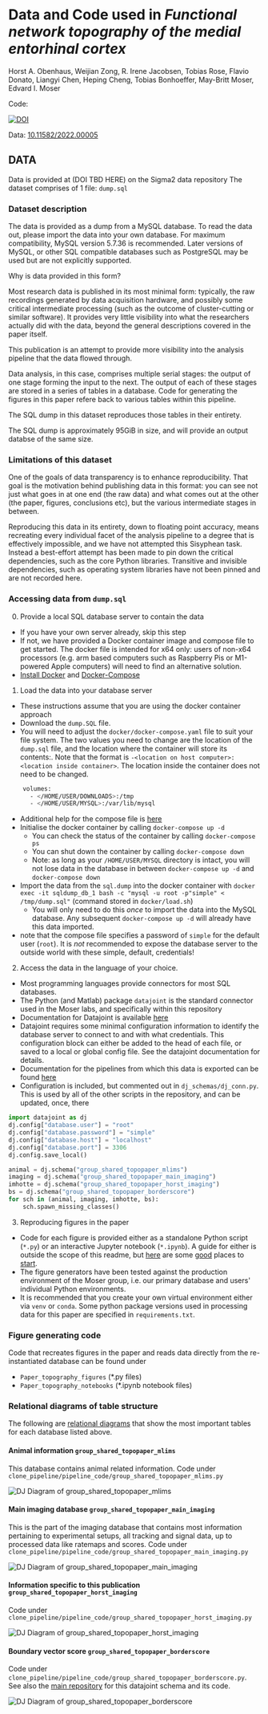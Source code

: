 # Data and Code used in _Functional network topography of the medial entorhinal cortex_
Horst A. Obenhaus, Weijian Zong, R. Irene Jacobsen, Tobias Rose, Flavio Donato, Liangyi Chen, Heping Cheng, Tobias Bonhoeffer, May-Britt Moser, Edvard I. Moser

Code:

[![DOI](https://zenodo.org/badge/452277116.svg)](https://zenodo.org/badge/latestdoi/452277116)


Data: [10.11582/2022.00005](https://archive.sigma2.no/pages/public/datasetDetail.jsf?id=10.11582/2022.00005)

## DATA

Data is provided at (DOI TBD HERE) on the Sigma2 data repository
The dataset comprises of 1 file: `dump.sql`

### Dataset description

The data is provided as a dump from a MySQL database. To read the data out, please import the data into your own database. For maximum compatibility, MySQL version 5.7.36 is recommended. Later versions of MySQL, or other SQL compatible databases such as PostgreSQL may be used but are not explicitly supported. 

Why is data provided in this form?

Most research data is published in its most minimal form: typically, the raw recordings generated by data acquisition hardware, and possibly some critical intermediate processing (such as the outcome of cluster-cutting or similar software). It provides very little visibility into what the researchers actually did with the data, beyond the general descriptions covered in the paper itself.

This publication is an attempt to provide more visibility into the analysis pipeline that the data flowed through. 

Data analysis, in this case, comprises multiple serial stages: the output of one stage forming the input to the next. 
The output of each of these stages are stored in a series of tables in a database. Code for generating the figures in this paper refere back to various tables within this pipeline.

The SQL dump in this dataset reproduces those tables in their entirety.

The SQL dump is approximately 95GiB in size, and will provide an output databse of the same size. 


### Limitations of this dataset

One of the goals of data transparency is to enhance reproducibility. That goal is the motivation behind publishing data in this format: you can see not just what goes in at one end (the raw data) and what comes out at the other (the paper, figures, conclusions etc), but the various intermediate stages in between. 

Reproducing this data in its entirety, down to floating point accuracy, means recreating every individual facet of the analysis pipeline to a degree that is effectively impossible, and we have not attempted this Sisyphean task. Instead a best-effort attempt has been made to pin down the critical dependencies, such as the core Python libraries. Transitive and invisible dependencies, such as operating system libraries have not been pinned and are not recorded here. 


### Accessing data from `dump.sql`

0. Provide a local SQL database server to contain the data

  * If you have your own server already, skip this step
  * If not, we have provided a Docker container image and compose file to get started. The docker file is intended for x64 only: users of non-x64 processors (e.g. arm based computers such as Raspberry Pis or M1-powered Apple computers) will need to find an alternative solution.
  * [Install Docker](https://docs.docker.com/get-docker/) and [Docker-Compose](https://docs.docker.com/compose/install/)

1. Load the data into your database server

  * These instructions assume that you are using the docker container approach
  * Download the `dump.SQL` file.
  * You will need to adjust the `docker/docker-compose.yaml` file to suit your file system. The two values you need to change are the location of the `dump.sql` file, and the location where the container will store its contents:. Note that the format is `-<location on host computer>:<location inside container>`. The location inside the container does not need to be changed. 
```bash
    volumes:
      - </HOME/USER/DOWNLOADS>:/tmp
      - </HOME/USER/MYSQL>:/var/lib/mysql
```
  * Additional help for the compose file is [here](https://github.com/datajoint/mysql-docker)
  * Initialise the docker container by calling `docker-compose up -d`
      + You can check the status of the container by calling `docker-compose ps`
      + You can shut down the container by calling `docker-compose down`
      + Note: as long as your `/HOME/USER/MYSQL` directory is intact, you will not lose data in the database in between `docker-compose up -d` and `docker-compose down`
  * Import the data from the `sql.dump` into the docker container with
    `docker exec -it sqldump_db_1 bash -c "mysql -u root -p"simple" < /tmp/dump.sql"` (command stored in `docker/load.sh`)
      + You will only need to do this _once_ to import the data into the MySQL database. Any subsequent `docker-compose up -d` will already have this data imported.
  * note that the compose file specifies a password of `simple` for the default user (`root`). It is _not_ recommended to expose the database server to the outside world with these simple, default, credentials!

2. Access the data in the language of your choice.

  * Most programming languages provide connectors for most SQL databases. 
  * The Python (and Matlab) package `datajoint` is the standard connector used in the Moser labs, and specifically within this repository
  * Documentation for Datajoint is available [here](https://www.datajoint.org/)
  * Datajoint requires some minimal configuration information to identify the database server to connect to and with what credentials. This configuration block can either be added to the head of each file, or saved to a local or global config file. See the datajoint documentation for details. 
  * Documentation for the pipelines from which this data is exported can be found [here](https://moser-pipelines.readthedocs.io/en/dj-moser-imaging/)
  * Configuration is included, but commented out in `dj_schemas/dj_conn.py`. This is used by all of the other scripts in the repository, and can be updated, once, there
```python
import datajoint as dj
dj.config["database.user"] = "root"
dj.config["database.password"] = "simple"
dj.config["database.host"] = "localhost"
dj.config["database.port"] = 3306
dj.config.save_local()

animal = dj.schema("group_shared_topopaper_mlims")
imaging = dj.schema("group_shared_topopaper_main_imaging")
imhotte = dj.schema("group_shared_topopaper_horst_imaging")
bs = dj.schema("group_shared_topopaper_borderscore")
for sch in (animal, imaging, imhotte, bs):
    sch.spawn_missing_classes()
```

3. Reproducing figures in the paper

  * Code for each figure is provided either as a standalone Python script (`*.py`) or an interactive Jupyter notebook (`*.ipynb`). A guide for either is outside the scope of this readme, but [here](https://jupyter-notebook-beginner-guide.readthedocs.io/en/latest/) are some [good](https://www.python.org/about/gettingstarted/) places to [start](https://stackoverflow.com/).
  * The figure generators have been tested against the production environment of the Moser group, i.e. our primary database and users' individual Python environments. 
  * It is recommended that you create your own virtual environment either via `venv` or `conda`. Some python package versions used in processing data for this paper are specified in `requirements.txt`.


### Figure generating code
Code that recreates figures in the paper and reads data directly from the re-instantiated database can be found under 
- `Paper_topography_figures` (*.py files)
- `Paper_topography_notebooks` (*.ipynb notebook files)

### Relational diagrams of table structure
The following are [relational diagrams](https://docs.datajoint.org/python/definition/11-ERD.html) that show the most important tables for each database listed above. 

#### Animal information `group_shared_topopaper_mlims`
This database contains animal related information. 
Code under `clone_pipeline/pipeline_code/group_shared_topopaper_mlims.py` 

![DJ Diagram of group_shared_topopaper_mlims](./ERDs/group_shared_topopaper_mlims.svg)

#### Main imaging database `group_shared_topopaper_main_imaging`
This is the part of the imaging database that contains most information pertaining to experimental setups, all tracking and signal data, up to processed data like ratemaps and scores.
Code under `clone_pipeline/pipeline_code/group_shared_topopaper_main_imaging.py`

![DJ Diagram of group_shared_topopaper_main_imaging](./ERDs/group_shared_topopaper_main_imaging.svg)

#### Information specific to this publication `group_shared_topopaper_horst_imaging`
Code under `clone_pipeline/pipeline_code/group_shared_topopaper_horst_imaging.py`

![DJ Diagram of group_shared_topopaper_horst_imaging](./ERDs/group_shared_topopaper_horst_imaging.svg)

#### Boundary vector score `group_shared_topopaper_borderscore`
Code under `clone_pipeline/pipeline_code/group_shared_topopaper_borderscore.py`. See also the [main repository](https://github.com/horsto/boundary_vector_score) for this datajoint schema and its code. 

![DJ Diagram of group_shared_topopaper_borderscore](./ERDs/group_shared_topopaper_borderscore.svg)


